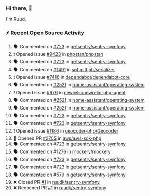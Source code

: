 ### Hi there, 👋

I'm Ruud.
 
### :zap: Recent Open Source Activity

<!--START_SECTION:activity-->
1. 🗣 Commented on [#723](https://github.com/getsentry/sentry-symfony/issues/723) in [getsentry/sentry-symfony](https://github.com/getsentry/sentry-symfony)
2. ❗ Opened issue [#9423](https://github.com/phpstan/phpstan/issues/9423) in [phpstan/phpstan](https://github.com/phpstan/phpstan)
3. 🗣 Commented on [#723](https://github.com/getsentry/sentry-symfony/issues/723) in [getsentry/sentry-symfony](https://github.com/getsentry/sentry-symfony)
4. 🗣 Commented on [#1491](https://github.com/schmittjoh/serializer/issues/1491) in [schmittjoh/serializer](https://github.com/schmittjoh/serializer)
5. ❗ Opened issue [#7416](https://github.com/dependabot/dependabot-core/issues/7416) in [dependabot/dependabot-core](https://github.com/dependabot/dependabot-core)
6. 🗣 Commented on [#2521](https://github.com/home-assistant/operating-system/issues/2521) in [home-assistant/operating-system](https://github.com/home-assistant/operating-system)
7. ❗ Opened issue [#676](https://github.com/newrelic/newrelic-php-agent/issues/676) in [newrelic/newrelic-php-agent](https://github.com/newrelic/newrelic-php-agent)
8. 🗣 Commented on [#2521](https://github.com/home-assistant/operating-system/issues/2521) in [home-assistant/operating-system](https://github.com/home-assistant/operating-system)
9. 🗣 Commented on [#2521](https://github.com/home-assistant/operating-system/issues/2521) in [home-assistant/operating-system](https://github.com/home-assistant/operating-system)
10. 🗣 Commented on [#723](https://github.com/getsentry/sentry-symfony/issues/723) in [getsentry/sentry-symfony](https://github.com/getsentry/sentry-symfony)
11. 🗣 Commented on [#723](https://github.com/getsentry/sentry-symfony/issues/723) in [getsentry/sentry-symfony](https://github.com/getsentry/sentry-symfony)
12. ❗ Opened issue [#1186](https://github.com/geocoder-php/Geocoder/issues/1186) in [geocoder-php/Geocoder](https://github.com/geocoder-php/Geocoder)
13. 💪 Opened PR [#2705](https://github.com/aws/aws-sdk-php/pull/2705) in [aws/aws-sdk-php](https://github.com/aws/aws-sdk-php)
14. 🗣 Commented on [#723](https://github.com/getsentry/sentry-symfony/issues/723) in [getsentry/sentry-symfony](https://github.com/getsentry/sentry-symfony)
15. 🗣 Commented on [#1276](https://github.com/mockery/mockery/issues/1276) in [mockery/mockery](https://github.com/mockery/mockery)
16. 🗣 Commented on [#723](https://github.com/getsentry/sentry-symfony/issues/723) in [getsentry/sentry-symfony](https://github.com/getsentry/sentry-symfony)
17. 🗣 Commented on [#723](https://github.com/getsentry/sentry-symfony/issues/723) in [getsentry/sentry-symfony](https://github.com/getsentry/sentry-symfony)
18. 🗣 Commented on [#579](https://github.com/getsentry/sentry-symfony/issues/579) in [getsentry/sentry-symfony](https://github.com/getsentry/sentry-symfony)
19. ❌ Closed PR [#1](https://github.com/ruudk/sentry-symfony/pull/1) in [ruudk/sentry-symfony](https://github.com/ruudk/sentry-symfony)
20. ❌ Reopened PR [#1](https://github.com/ruudk/sentry-symfony/pull/1) in [ruudk/sentry-symfony](https://github.com/ruudk/sentry-symfony)
<!--END_SECTION:activity-->

